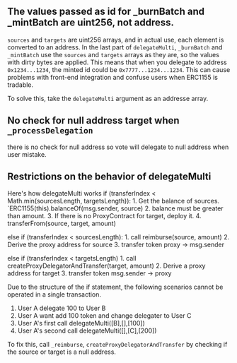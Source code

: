 ## The values passed as id for _burnBatch and _mintBatch are uint256, not address.
`sources` and `targets` are uint256 arrays, and in actual use, each element is converted to an address.
In the last part of `delegateMulti`, `_burnBatch` and `_mintBatch` use the `sources` and `targets` arrays as they are, so the values with dirty bytes are applied.
This means that when you delegate to address `0x1234...1234`, the minted id could be `0x7777...1234...1234`.
This can cause problems with front-end integration and confuse users when ERC1155 is tradable.

To solve this, take the `delegateMulti` argument as an addresse array.

## No check for null address target when `_processDelegation`
there is no check for null address so vote will delegate to null address when user mistake.

## Restrictions on the behavior of delegateMulti
Here's how delegateMulti works
if (transferIndex < Math.min(sourcesLength, targetsLength)):
	1. Get the balance of sources. `ERC1155(this).balanceOf(msg.sender, source)
	2. balance must be greater than amount.
	3. If there is no ProxyContract for target, deploy it.
        4. transferFrom(source, target, amount)
	
else if (transferIndex < sourcesLength):
	1. call reimburse(source, amount)
	2. Derive the proxy address for source
	3. transfer token proxy -> msg.sender

else if (transferIndex < targetsLength)
	1. call createProxyDelegatorAndTransfer(target, amount)
	2. Derive a proxy address for target
	3. transfer token msg.sender -> proxy 

Due to the structure of the if statement, the following scenarios cannot be operated in a single transaction.

1. User A delegate 100 to User B
2. User A want add 100 token and change delegater to User C
3. User A's first call delegateMulti([B],[],[100])
3. User A's second call delegateMulti([],[C],[200])

To fix this, call `_reimburse`, `createProxyDelegatorAndTransfer` by checking if the source or target is a null address.
